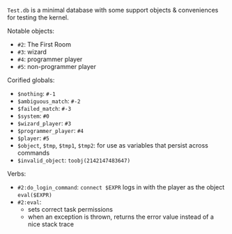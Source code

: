 `Test.db` is a minimal database with some support objects & conveniences for testing the kernel.

Notable objects:

- `#2`: The First Room
- `#3`: wizard
- `#4`: programmer player
- `#5`: non-programmer player

Corified globals:

- `$nothing`: `#-1`
- `$ambiguous_match`: `#-2`
- `$failed_match`: `#-3`
- `$system`: `#0`
- `$wizard_player`: `#3`
- `$programmer_player`: `#4`
- `$player`: `#5`
- `$object`, `$tmp`, `$tmp1`, `$tmp2`: for use as variables that persist across commands
- `$invalid_object`: `toobj(2142147483647)`

Verbs:

- `#2:do_login_command`: `connect $EXPR` logs in with the player as the object `eval($EXPR)`
- `#2:eval`:
  - sets correct task permissions
  - when an exception is thrown, returns the error value instead of a nice stack trace
